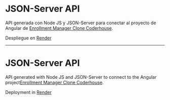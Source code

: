 # JSON-Server API

API generada con Node JS y JSON-Server para conectar al proyecto de Angular de [Enrollment Manager Clone Coderhouse](https://github.com/mnparolari/enrollment-manager-clone-coderhouse/).

Despliegue en [Render](https://render.com/)

-------------------------------------------------------------------------------------------------------------------------------------------

# JSON-Server API

API generated with Node JS and JSON-Server to connect to the Angular project[Enrollment Manager Clone Coderhouse](https://github.com/mnparolari/enrollment-manager-clone-coderhouse/).

Deployment in [Render](https://render.com/)
